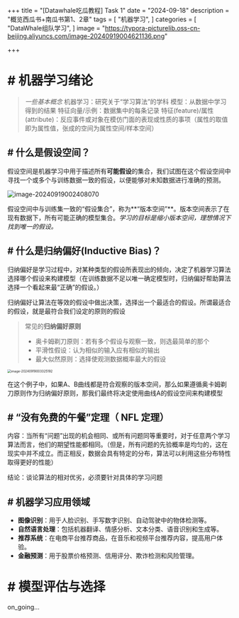 +++
title = "[Datawhale吃瓜教程] Task 1"
date = "2024-09-18"
description = "概览西瓜书+南瓜书第1、2章"
tags = [
 "机器学习",
]
categories = [
 "DataWhale组队学习",
]
image = "https://typora-picturelib.oss-cn-beijing.aliyuncs.com/image-20240919004621136.png"

+++

# # 机器学习绪论

> *一些基本概念*
> 机器学习：研究关于“学习算法”的学科
> 模型：从数据中学习得到的结果
> 特征向量/示例：数据集中的每条记录
> 特征(feature)/属性(attribute)：反应事件或对象在模仿门面的表现或性质的事项（属性的取值即为属性值，张成的空间为属性空间/样本空间）

## # 什么是假设空间？

假设空间是机器学习中用于描述所有**可能假设**的集合，我们试图在这个假设空间中寻找一个或多个与训练数据一致的假设，以便能够对未知数据进行准确的预测。

![image-20240919002408070](https://typora-picturelib.oss-cn-beijing.aliyuncs.com/image-20240919002408070.png)

假设空间中与训练集一致的“假设集合”，称为**“版本空间”**。版本空间表示了在现有数据下，所有可能正确的模型集合。*学习的目标是缩小版本空间，理想情况下找到唯一的假设。*



## # 什么是归纳偏好(Inductive Bias)？

归纳偏好是学习过程中，对某种类型的假设所表现出的倾向，决定了机器学习算法选择哪个假设来构建模型（在训练数据不足以唯一确定模型时，归纳偏好帮助算法选择一个看起来最“正确”的假设。）

归纳偏好让算法在等效的假设中做出决策，选择出一个最适合的假设。所谓最适合的假设，就是最符合我们设定的原则的假设

> 常见的**归纳偏好原则**
>
> - 奥卡姆剃刀原则：若有多个假设与观察一致，则选最简单的那个
> - 平滑性假设：认为相似的输入应有相似的输出
> - 最大似然原则：选择使观测数据概率最大的假设

<img src="https://typora-picturelib.oss-cn-beijing.aliyuncs.com/image-20240919003325192.png" alt="image-20240919003325192" style="zoom:50%;" />

在这个例子中，如果A、B曲线都是符合观察的版本空间，那么如果遵循奥卡姆剃刀原则作为归纳偏好原则，那我们最终将决定使用曲线A的假设空间来构建模型



## # “**没有免费的午餐**”定理（ **NFL** 定理）

内容：当所有“问题”出现的机会相同、或所有问题同等重要时，对于任意两个学习算法而言，他们的期望性能都相同。（但是，所有问题的先验概率是均匀的，这在现实中并不成立。而正相反，数据会具有特定的分布，算法可以利用这些分布特性取得更好的性能）

结论：谈论算法的相对优劣，必须要针对具体的学习问题



## # 机器学习应用领域

- **图像识别**：用于人脸识别、手写数字识别、自动驾驶中的物体检测等。
- **自然语言处理**：包括机器翻译、情感分析、文本分类、语音识别和生成等。
- **推荐系统**：在电商平台推荐商品，在音乐和视频平台推荐内容，提高用户体验。
- **金融预测**：用于股票价格预测、信用评分、欺诈检测和风险管理。



# # 模型评估与选择

on_going…
